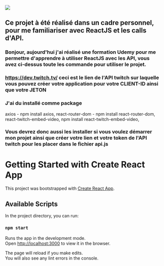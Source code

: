 <img src="https://www.google.com/url?sa=i&url=https%3A%2F%2Ffr.reactjs.org%2F&psig=AOvVaw2Ld6pCKV3PMsIPADrBi_za&ust=1638438375494000&source=images&cd=vfe&ved=0CAsQjRxqFwoTCIDSg92owvQCFQAAAAAdAAAAABAu" />

## Ce projet à été réalisé dans un cadre personnel, pour me familiariser avec ReactJS et les calls d'API.

### Bonjour, aujourd'hui j'ai réalisé une formation Udemy pour me permettre d'apprendre à utiliser ReactJS avec les API, vous avez ci-dessus toute les commande pour utiliser le projet.

### https://dev.twitch.tv/ ceci est le lien de l'API twitch sur laquelle vous pouvez créer votre application pour votre CLIENT-ID ainsi que votre JETON

### J'ai du installé comme package

axios - npm install axios,
react-router-dom - npm install react-router-dom,
react-twitch-embed-video, npm install react-twitch-embed-video,

### Vous devrez donc aussi les installer si vous voulez démarrer mon projet ainsi que créer votre lien et votre token de l'API twitch pour les placer dans le fichier api.js

# Getting Started with Create React App

This project was bootstrapped with [Create React App](https://github.com/facebook/create-react-app).

## Available Scripts

In the project directory, you can run:

### `npm start`

Runs the app in the development mode.\
Open [http://localhost:3000](http://localhost:3000) to view it in the browser.

The page will reload if you make edits.\
You will also see any lint errors in the console.